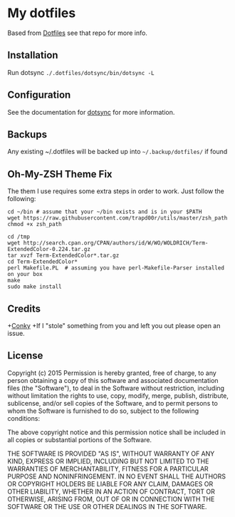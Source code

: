 My dotfiles 
========
Based from [Dotfiles][1] see that repo for more info.

Installation
------------
Run dotsync `./.dotfiles/dotsync/bin/dotsync -L`

Configuration
-------------

See the documentation for [dotsync][2] for more information.

Backups
-------------
Any existing ~/.dotfiles will be backed up into `~/.backup/dotfiles/` if found


Oh-My-ZSH Theme Fix
-------------
The them I use requires some extra steps in order to work. Just follow the following:


```
cd ~/bin # assume that your ~/bin exists and is in your $PATH
wget https://raw.githubusercontent.com/trapd00r/utils/master/zsh_path
chmod +x zsh_path

cd /tmp
wget http://search.cpan.org/CPAN/authors/id/W/WO/WOLDRICH/Term-ExtendedColor-0.224.tar.gz
tar xvzf Term-ExtendedColor*.tar.gz
cd Term-ExtendedColor*
perl Makefile.PL  # assuming you have perl-Makefile-Parser installed on your box
make
sudo make install
```



Credits
-------------
+[Conky](https://github.com/alexbel/conky)
+If I "stole" something from you and left you out please open an issue.

License
-------

Copyright (c) 2015
Permission is hereby granted, free of charge, to any person obtaining
a copy of this software and associated documentation files (the
"Software"), to deal in the Software without restriction, including
without limitation the rights to use, copy, modify, merge, publish,
distribute, sublicense, and/or sell copies of the Software, and to
permit persons to whom the Software is furnished to do so, subject to
the following conditions:

The above copyright notice and this permission notice shall be
included in all copies or substantial portions of the Software.

THE SOFTWARE IS PROVIDED "AS IS", WITHOUT WARRANTY OF ANY KIND,
EXPRESS OR IMPLIED, INCLUDING BUT NOT LIMITED TO THE WARRANTIES OF
MERCHANTABILITY, FITNESS FOR A PARTICULAR PURPOSE AND
NONINFRINGEMENT. IN NO EVENT SHALL THE AUTHORS OR COPYRIGHT HOLDERS BE
LIABLE FOR ANY CLAIM, DAMAGES OR OTHER LIABILITY, WHETHER IN AN ACTION
OF CONTRACT, TORT OR OTHERWISE, ARISING FROM, OUT OF OR IN CONNECTION
WITH THE SOFTWARE OR THE USE OR OTHER DEALINGS IN THE SOFTWARE.

[1]: https://github.com/dotphiles/dotphiles
[2]: https://github.com/dotphiles/dotsync
